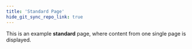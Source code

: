 ```yaml
---
title: 'Standard Page'
hide_git_sync_repo_link: true
---
```


This is an example **standard** page, where content from one single page is displayed.
